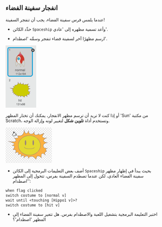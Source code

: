 ## انفجار سفينة الفضاء

عندما يلمس فرس سفينة الفضاء، يجب أن تنفجر السفينة!

+ حدِّد الكائن `Spaceship` وأعد تسمية مظهره إلى 'عادي'.

+ ارسم مظهرًا آخر لسفينة فضاء تنفجر وسمِّه 'اصطدام'.

![screenshot](images/invaders-spaceship-costumes.png)

أو إذا كنت لا تريد أن ترسم مظهر الانفجار، يمكنك أن تختار المظهر 'Sun' من مكتبة Scratch، وتستخدم أداة **تلوين شكل** لتغيير لونه وإزالة الوجه.

![screenshot](images/invaders-sun.png)

+ أضف بعض التعليمات البرمجية إلى الكائن `Spaceship` بحيث يبدأ في إظهار مظهر سفينة الفضاء العادي، لكن عندما تصطدم السفينة بفرس، تتحول إلى المظهر 'اصطدام':

```blocks
when flag clicked
switch costume to [normal v]
wait until <touching [Hippo1 v]>?
switch costume to [hit v]
```

+ اختبر التعليمة البرمجية بتشغيل اللعبة والاصطدام بفرس. هل تتغير سفينة الفضاء إلى المظهر 'اصطدام'؟
